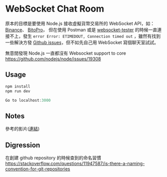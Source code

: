 # WebSocket Chat Room

原本的目標是要使用 Node.js 接收虛擬貨幣交易所的 WebSocket API，如：
[Binance](https://binance-docs.github.io/apidocs/)、
[BitoPro](https://github.com/bitoex/bitopro-offical-api-docs)，
但在使用 Postman 或是 [websocket-tester](https://www.piesocket.com/websocket-tester)
的時候一直連接不上，發生 `error Error: ETIMEDOUT, Connection timed out` ，雖然有找到一些解決方發 [Github issues](https://github.com/jaggedsoft/node-binance-api/issues/48#issuecomment-356762732)，但不如先自己用 WebSocket 寫個聊天室試試。

無意間發現 Node.js 一直都沒有 Websocket support to core \
https://github.com/nodejs/node/issues/19308



## Usage

```powershell
npm install
npm run dev

Go to localhost:3000
```

## Notes

參考的影片([連結](https://www.youtube.com/watch?v=jD7FnbI76Hg))

## Digression

在創建 github repository 的時候查到的命名習慣 \
https://stackoverflow.com/questions/11947587/is-there-a-naming-convention-for-git-repositories
